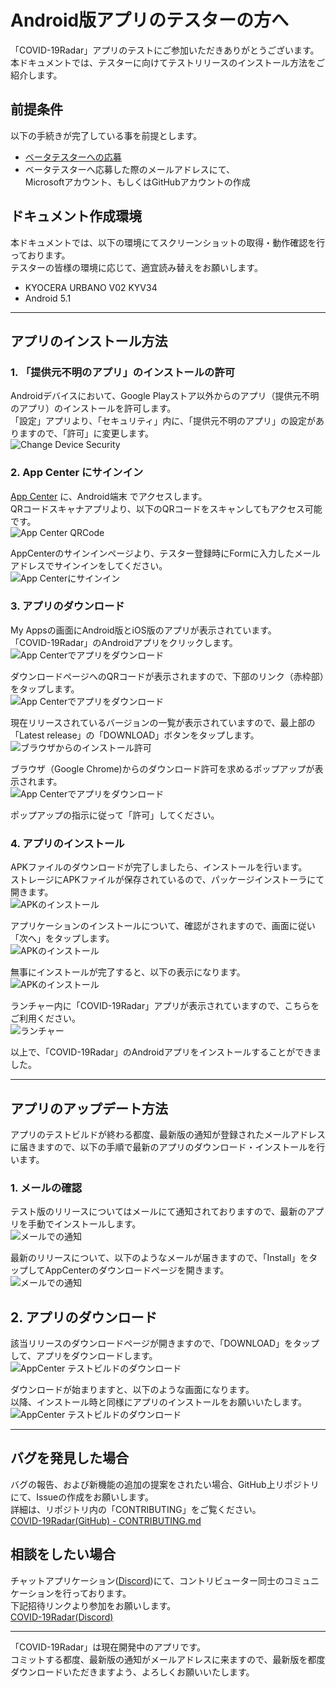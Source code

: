 # Android版アプリのテスターの方へ
「COVID-19Radar」アプリのテストにご参加いただきありがとうございます。  
本ドキュメントでは、テスターに向けてテストリリースのインストール方法をご紹介します。

## 前提条件
以下の手続きが完了している事を前提とします。
- [ベータテスターへの応募](https://bit.ly/2XSuVUJ) 
- ベータテスターへ応募した際のメールアドレスにて、  
Microsoftアカウント、もしくはGitHubアカウントの作成

## ドキュメント作成環境
本ドキュメントでは、以下の環境にてスクリーンショットの取得・動作確認を行っております。  
テスターの皆様の環境に応じて、適宜読み替えをお願いします。
- KYOCERA URBANO V02 KYV34
- Android 5.1

---
## アプリのインストール方法

### 1. 「提供元不明のアプリ」のインストールの許可
Androidデバイスにおいて、Google Playストア以外からのアプリ（提供元不明のアプリ）のインストールを許可します。  
「設定」アプリより、「セキュリティ」内に、「提供元不明のアプリ」の設定がありますので、「許可」に変更します。  
![Change Device Security](../.attachments/Android_003_DeviceSecurity.png)

### 2. App Center にサインイン
[App Center](https://appcenter.ms/sign-in) に、Android端末 でアクセスします。  
QRコードスキャナアプリより、以下のQRコードをスキャンしてもアクセス可能です。  
![App Center QRCode](../.attachments/appcenter-qrcode.png)

AppCenterのサインインページより、テスター登録時にFormに入力したメールアドレスでサインインをしてください。  
![App Centerにサインイン](../.attachments/Android_005_appcenter_signin.png)


### 3. アプリのダウンロード
My Appsの画面にAndroid版とiOS版のアプリが表示されています。   
「COVID-19Radar」のAndroidアプリをクリックします。  
![App Centerでアプリをダウンロード](../.attachments/Android_006_appcenter_selectapps.png)

ダウンロードページへのQRコードが表示されますので、下部のリンク（赤枠部）をタップします。  
![App Centerでアプリをダウンロード](../.attachments/Android_007_appcenter_installpage-qr.png)

現在リリースされているバージョンの一覧が表示されていますので、最上部の「Latest release」の「DOWNLOAD」ボタンをタップします。  
![ブラウザからのインストール許可](../.attachments/Android_008_appcenter_intallpage.png)

ブラウザ（Google Chrome)からのダウンロード許可を求めるポップアップが表示されます。  
![App Centerでアプリをダウンロード](../.attachments/Android_009_appcenter_downloading_apk.png)

ポップアップの指示に従って「許可」してください。

### 4. アプリのインストール
APKファイルのダウンロードが完了しましたら、インストールを行います。  
ストレージにAPKファイルが保存されているので、パッケージインストーラにて開きます。  
![APKのインストール](../.attachments/Android_011_installing_apk.png)

アプリケーションのインストールについて、確認がされますので、画面に従い「次へ」をタップします。  
![APKのインストール](../.attachments/Android_012_installing_apk.png)

無事にインストールが完了すると、以下の表示になります。  
![APKのインストール](../.attachments/Android_014_installed_apk.png)

ランチャー内に「COVID-19Radar」アプリが表示されていますので、こちらをご利用ください。  
![ランチャー](../.attachments/Android_015_installed_apk.png)

以上で、「COVID-19Radar」のAndroidアプリをインストールすることができました。

---
## アプリのアップデート方法
アプリのテストビルドが終わる都度、最新版の通知が登録されたメールアドレスに届きますので、以下の手順で最新のアプリのダウンロード・インストールを行います。

### 1. メールの確認
テスト版のリリースについてはメールにて通知されておりますので、最新のアプリを手動でインストールします。  
![メールでの通知](../.attachments/Android_015_Update-Notify-Mail.png)

最新のリリースについて、以下のようなメールが届きますので、「Install」をタップしてAppCenterのダウンロードページを開きます。  
![メールでの通知](../.attachments/Android_016_Update-Notify-Mail.png)

## 2. アプリのダウンロード
該当リリースのダウンロードページが開きますので、「DOWNLOAD」をタップして、アプリをダウンロードします。  
![AppCenter テストビルドのダウンロード](../.attachments/Android_017_Update-Install.png)

ダウンロードが始まりますと、以下のような画面になります。  
以降、インストール時と同様にアプリのインストールをお願いいたします。  
![AppCenter テストビルドのダウンロード](../.attachments/Android_018_Update-Install.png)

---
## バグを発見した場合
バグの報告、および新機能の追加の提案をされたい場合、GitHub上リポジトリにて、Issueの作成をお願いします。  
詳細は、リポジトリ内の「CONTRIBUTING」をご覧ください。  
[COVID-19Radar(GitHub) - CONTRIBUTING.md](/CONTRIBUTING.md)

## 相談をしたい場合
チャットアプリケーション([Discord](https://discordapp.com/))にて、コントリビューター同士のコミュニケーションを行っております。  
下記招待リンクより参加をお願いします。  
[COVID-19Radar(Discord)](https://discord.gg/EzaYhD)

-----
「COVID-19Radar」は現在開発中のアプリです。  
コミットする都度、最新版の通知がメールアドレスに来ますので、最新版を都度ダウンロードいただきますよう、よろしくお願いいたします。
